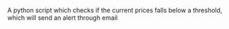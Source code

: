 A python script which checks if the current prices falls below a threshold, which will send an alert through email
